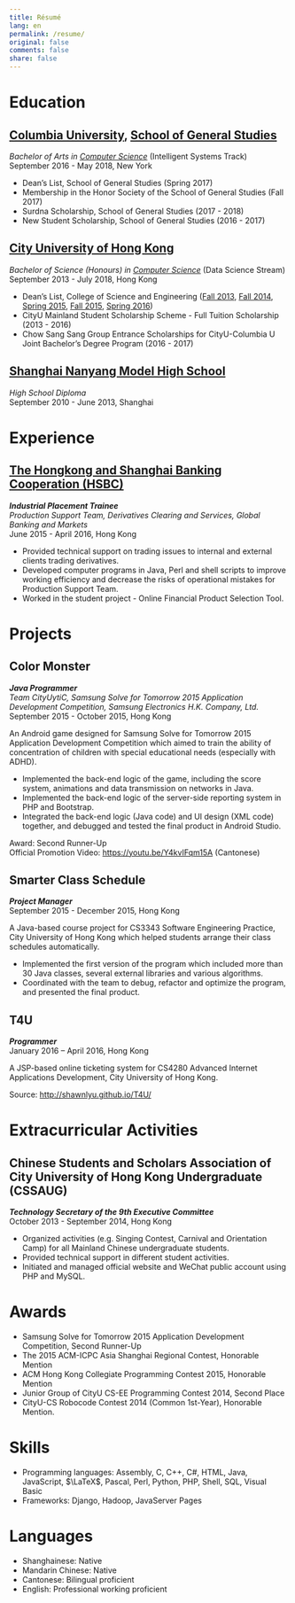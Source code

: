 ```yaml
---
title: Résumé
lang: en
permalink: /resume/
original: false
comments: false
share: false
---
```

# Education

## [Columbia University](https://www.columbia.edu), [School of General Studies](https://gs.columbia.edu)

*Bachelor of Arts in [Computer Science](https://www.cs.columbia.edu)* (Intelligent Systems Track)  
September 2016 - May 2018, New York

- Dean’s List, School of General Studies (Spring 2017)
- Membership in the Honor Society of the School of General Studies (Fall 2017)
- Surdna Scholarship, School of General Studies (2017 - 2018)
- New Student Scholarship, School of General Studies (2016 - 2017)

## [City University of Hong Kong](https://www.cityu.edu.hk)

*Bachelor of Science (Honours) in [Computer Science](https://www.cs.cityu.edu.hk/)* (Data Science Stream)  
September 2013 - July 2018, Hong Kong

- Dean’s List, College of Science and Engineering ([Fall 2013](https://www6.cityu.edu.hk/cse/cms/admin/Data/uploadfile/1/Dean%27s%20List_201402.pdf), [Fall 2014](https://www6.cityu.edu.hk/cse/cms/admin/Data/uploadfile/1/Dean%27s%20List_201503.pdf), [Spring 2015](https://www6.cityu.edu.hk/cse/cms/admin/Data/uploadfile/1/Dean%27s%20List_201508.pdf), [Fall 2015](https://www6.cityu.edu.hk/cse/cms/admin/Data/uploadfile/1/Dean%27s%20List_201603.pdf), [Spring 2016](https://www6.cityu.edu.hk/cse/cms/admin/Data/uploadfile/1/Dean%27s%20List_201608.pdf))
- CityU Mainland Student Scholarship Scheme - Full Tuition Scholarship (2013 - 2016)
- Chow Sang Sang Group Entrance Scholarships for CityU-Columbia U Joint Bachelor’s Degree Program (2016 - 2017)

## [Shanghai Nanyang Model High School](http://www.nanmo.cn)

*High School Diploma*  
September 2010 - June 2013, Shanghai

# Experience

## [The Hongkong and Shanghai Banking Cooperation (HSBC)](https://www.hsbc.com.hk)

***Industrial Placement Trainee***  
*Production Support Team, Derivatives Clearing and Services, Global Banking and Markets*  
June 2015 - April 2016, Hong Kong

- Provided technical support on trading issues to internal and external clients trading derivatives.
- Developed computer programs in Java, Perl and shell scripts to improve working efficiency and decrease the risks of operational mistakes for Production Support Team.
- Worked in the student project - Online Financial Product Selection Tool.

# Projects

## Color Monster

***Java Programmer***  
*Team CityUytiC, Samsung Solve for Tomorrow 2015 Application Development Competition, Samsung Electronics H.K. Company, Ltd.*  
September 2015 - October 2015, Hong Kong

An Android game designed for Samsung Solve for Tomorrow 2015 Application Development Competition which aimed to train the ability of concentration of children with special educational needs (especially with ADHD).

- Implemented the back-end logic of the game, including the score system, animations and data transmission on networks in Java.
- Implemented the back-end logic of the server-side reporting system in PHP and Bootstrap.
- Integrated the back-end logic (Java code) and UI design (XML code) together, and debugged and tested the final product in Android Studio.

Award: Second Runner-Up  
Official Promotion Video: https://youtu.be/Y4kvIFqm15A (Cantonese)

## Smarter Class Schedule

***Project Manager***  
September 2015 - December 2015, Hong Kong

A Java-based course project for CS3343 Software Engineering Practice, City University of Hong Kong which helped students arrange their class schedules automatically.

- Implemented the first version of the program which included more than 30 Java classes, several external libraries and various algorithms.
- Coordinated with the team to debug, refactor and optimize the program, and presented the final product.

## T4U

***Programmer***  
January 2016 – April 2016, Hong Kong

A JSP-based online ticketing system for CS4280 Advanced Internet Applications Development, City University of Hong Kong.

Source: http://shawnlyu.github.io/T4U/

# Extracurricular Activities

## Chinese Students and Scholars Association of City University of Hong Kong Undergraduate (CSSAUG)
***Technology Secretary of the 9th Executive Committee***  
October 2013 - September 2014, Hong Kong
- Organized activities (e.g. Singing Contest, Carnival and Orientation Camp) for all Mainland Chinese undergraduate students.
- Provided technical support in different student activities.
- Initiated and managed official website and WeChat public account using PHP and MySQL.

# Awards

- Samsung Solve for Tomorrow 2015 Application Development Competition, Second Runner-Up
- The 2015 ACM-ICPC Asia Shanghai Regional Contest, Honorable Mention
- ACM Hong Kong Collegiate Programming Contest 2015, Honorable Mention
- Junior Group of CityU CS-EE Programming Contest 2014, Second Place
- CityU-CS Robocode Contest 2014 (Common 1st-Year), Honorable Mention.

# Skills

- Programming languages: Assembly, C, C++, C#, HTML, Java, JavaScript, $\LaTeX$, Pascal, Perl, Python, PHP, Shell, SQL, Visual Basic
- Frameworks: Django, Hadoop, JavaServer Pages

# Languages

- Shanghainese: Native
- Mandarin Chinese: Native
- Cantonese: Bilingual proficient
- English: Professional working proficient
